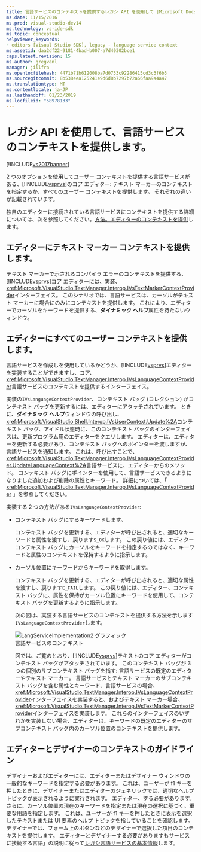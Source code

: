```yaml
---
title: 言語サービスのコンテキストを提供するレガシ API を使用して |Microsoft Docs
ms.date: 11/15/2016
ms.prod: visual-studio-dev14
ms.technology: vs-ide-sdk
ms.topic: conceptual
helpviewer_keywords:
- editors [Visual Studio SDK], legacy - language service context
ms.assetid: daa2df22-9181-4bad-b007-a7d40302bce1
caps.latest.revision: 15
ms.author: gregvanl
manager: jillfra
ms.openlocfilehash: 4471b71b612008ba7d0733c92286415cd3c3f6b3
ms.sourcegitcommit: 8b538eea125241e9d6d8b7297b72a66faa9a4a47
ms.translationtype: MT
ms.contentlocale: ja-JP
ms.lasthandoff: 01/23/2019
ms.locfileid: "58978133"
---
```

# <a name="providing-a-language-service-context-by-using-the-legacy-api"></a>レガシ API を使用して、言語サービスのコンテキストを提供します。
[!INCLUDE[vs2017banner](../includes/vs2017banner.md)]

2 つのオプションを使用してユーザー コンテキストを提供する言語サービスがある、[!INCLUDE[vsprvs](../includes/vsprvs-md.md)]のコア エディター: テキスト マーカーのコンテキストを指定するか、すべてのユーザー コンテキストを提供します。 それぞれの違いが記載されています。  
  
 独自のエディターに接続されている言語サービスにコンテキストを提供する詳細については、次を参照してください。[方法。エディターのコンテキストを提供](../extensibility/how-to-provide-context-for-editors.md)します。  
  
## <a name="provide-text-marker-context-to-the-editor"></a>エディターにテキスト マーカー コンテキストを提供します。  
 テキスト マーカーで示されるコンパイラ エラーのコンテキストを提供する、[!INCLUDE[vsprvs](../includes/vsprvs-md.md)]コア エディターには、実装、<xref:Microsoft.VisualStudio.TextManager.Interop.IVsTextMarkerContextProvider>インターフェイス。 このシナリオでは、言語サービスは、カーソルがテキスト マーカーに場合にのみにコンテキストを提供します。 これにより、エディターでカーソルをキーワードを提供する、**ダイナミック ヘルプ**属性を持たないウィンドウ。  
  
## <a name="provide-all-user-context-to-the-editor"></a>エディターにすべてのユーザー コンテキストを提供します。  
 言語サービスを作成しを使用しているかどうか、[!INCLUDE[vsprvs](../includes/vsprvs-md.md)]エディターを実装することができますし、コア、<xref:Microsoft.VisualStudio.TextManager.Interop.IVsLanguageContextProvider>言語サービスのコンテキストを提供するインターフェイス。  
  
 実装の`IVsLanguageContextProvider`、コンテキスト バッグ (コレクション) がコンテキスト バッグを更新するには、エディターにアタッチされています。 ときに、**ダイナミック ヘルプ**ウィンドウの呼び出し、<xref:Microsoft.VisualStudio.Shell.Interop.IVsUserContext.Update%2A>コンテキスト バッグ、アイドル状態時に、このコンテキスト バッグのインターフェイスは、更新プログラム用のエディターをクエリします。 エディターは、エディターを更新する必要があり、コンテキスト バッグへのポインターを渡しますが、言語サービスを通知します。 これは、呼び出すことで、<xref:Microsoft.VisualStudio.TextManager.Interop.IVsLanguageContextProvider.UpdateLanguageContext%2A>言語サービスに、エディターからのメソッド。 コンテキスト バッグにポインターを使用して、言語サービスできるようになりました追加および削除の属性とキーワード。 詳細については、「 <xref:Microsoft.VisualStudio.TextManager.Interop.IVsLanguageContextProvider> 」を参照してください。  
  
 実装する 2 つの方法がある`IVsLanguageContextProvider`:  
  
- コンテキスト バッグにするキーワードします。  
  
   コンテキスト バッグを更新する、エディターが呼び出されると、適切なキーワードと属性を渡すし、戻ります`S_OK`します。 この戻り値には、エディター コンテキスト バッグにカーソルをキーワードを指定するのではなく、キーワードと属性のコンテキストを保持するように指示します。  
  
- カーソル位置にキーワードからキーワードを取得します。  
  
   コンテキスト バッグを更新する、エディターが呼び出されると、適切な属性を渡すし、戻ります`E_FAIL`します。 この戻り値には、エディター、コンテキスト バッグに、属性を保持がカーソル位置にキーワードを使用して、コンテキスト バッグを更新するように指示します。  
  
  次の図は、実装する言語サービスのコンテキストを提供する方法を示します`IVsLanguageContextProvider`します。  
  
  ![LangServiceImplementation2 グラフィック](../extensibility/media/vslanguageservice2.gif "vsLanguageService2")  
  言語サービスのコンテキスト  
  
  図では、ご覧のとおり、[!INCLUDE[vsprvs](../includes/vsprvs-md.md)]テキストのコア エディターがコンテキスト バッグがアタッチされています。 このコンテキスト バッグが 3 つの個別のサブコンテキスト バッグを指す: 言語サービスの既定のエディターやテキスト マーカー。 言語サービスとテキスト マーカーのサブコンテキスト バッグを含む属性とキーワード、言語サービスの場合、<xref:Microsoft.VisualStudio.TextManager.Interop.IVsLanguageContextProvider>インターフェイスを実装すると、およびテキスト マーカー場合、<xref:Microsoft.VisualStudio.TextManager.Interop.IVsTextMarkerContextProvider>インターフェイスを実装します。 これらのインターフェイスのいずれかを実装しない場合、エディターは、キーワードの既定のエディターのサブコンテキスト バッグ内のカーソル位置のコンテキストを提供します。  
  
## <a name="context-guidelines-for-editors-and-designers"></a>エディターとデザイナーのコンテキストのガイドライン  
 デザイナーおよびエディターには、エディターまたはデザイナー ウィンドウの一般的なキーワードを指定する必要があります。 これは、ユーザーが f1 キーを押したときに、デザイナーまたはエディターのジェネリックでは、適切なヘルプ トピックが表示されるように実行されます。 エディター、する必要があります。 さらに、カーソル位置の現在のキーワードを指定または現在の選択に基づく、重要な用語を指定します。 これは、ユーザーが f1 キーを押したときに表示を選択したテキストまたは UI 要素のヘルプ トピックを指していることを確認します。 デザイナーでは、フォーム上のボタンなどのデザイナーで選択した項目のコンテキストを提供します。 エディターとデザイナーする必要がありますもサービスに接続する言語」の説明に従って[レガシ言語サービスの基本情報](../extensibility/internals/legacy-language-service-essentials.md)します。
